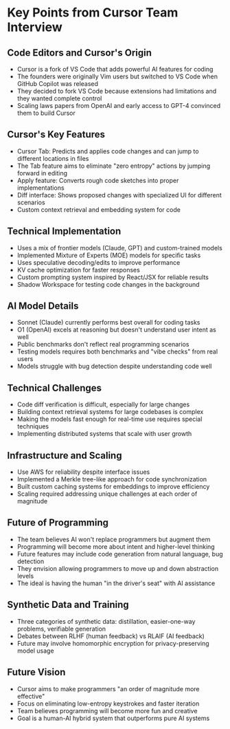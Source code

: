 
# Key Points from Cursor Team Interview

## Code Editors and Cursor's Origin
- Cursor is a fork of VS Code that adds powerful AI features for coding
- The founders were originally Vim users but switched to VS Code when GitHub Copilot was released
- They decided to fork VS Code because extensions had limitations and they wanted complete control
- Scaling laws papers from OpenAI and early access to GPT-4 convinced them to build Cursor

## Cursor's Key Features
- Cursor Tab: Predicts and applies code changes and can jump to different locations in files
- The Tab feature aims to eliminate "zero entropy" actions by jumping forward in editing
- Apply feature: Converts rough code sketches into proper implementations
- Diff interface: Shows proposed changes with specialized UI for different scenarios
- Custom context retrieval and embedding system for code

## Technical Implementation
- Uses a mix of frontier models (Claude, GPT) and custom-trained models
- Implemented Mixture of Experts (MOE) models for specific tasks
- Uses speculative decoding/edits to improve performance
- KV cache optimization for faster responses
- Custom prompting system inspired by React/JSX for reliable results
- Shadow Workspace for testing code changes in the background

## AI Model Details
- Sonnet (Claude) currently performs best overall for coding tasks
- O1 (OpenAI) excels at reasoning but doesn't understand user intent as well
- Public benchmarks don't reflect real programming scenarios
- Testing models requires both benchmarks and "vibe checks" from real users
- Models struggle with bug detection despite understanding code well

## Technical Challenges
- Code diff verification is difficult, especially for large changes
- Building context retrieval systems for large codebases is complex
- Making the models fast enough for real-time use requires special techniques
- Implementing distributed systems that scale with user growth

## Infrastructure and Scaling
- Use AWS for reliability despite interface issues
- Implemented a Merkle tree-like approach for code synchronization
- Built custom caching systems for embeddings to improve efficiency
- Scaling required addressing unique challenges at each order of magnitude

## Future of Programming
- The team believes AI won't replace programmers but augment them
- Programming will become more about intent and higher-level thinking
- Future features may include code generation from natural language, bug detection
- They envision allowing programmers to move up and down abstraction levels
- The ideal is having the human "in the driver's seat" with AI assistance

## Synthetic Data and Training
- Three categories of synthetic data: distillation, easier-one-way problems, verifiable generation
- Debates between RLHF (human feedback) vs RLAIF (AI feedback)
- Future may involve homomorphic encryption for privacy-preserving model usage

## Future Vision
- Cursor aims to make programmers "an order of magnitude more effective"
- Focus on eliminating low-entropy keystrokes and faster iteration
- Team believes programming will become more fun and creative
- Goal is a human-AI hybrid system that outperforms pure AI systems
